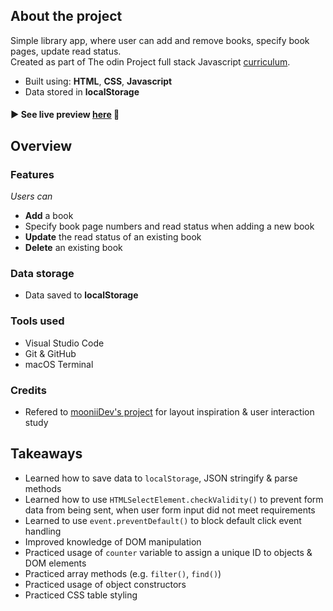 ## About the project
Simple library app, where user can add and remove books, specify book pages, update read status.
<br>Created as part of The odin Project full stack Javascript <a href="https://www.theodinproject.com/lessons/javascript-library">curriculum</a>.
- Built using: **HTML**, **CSS**, **Javascript**
- Data stored in **localStorage**

#### ► See live preview <a href="">here</a> 👀


## Overview
### Features
_Users can_
- **Add** a book
- Specify book page numbers and read status when adding a new book
- **Update** the read status of an existing book
- **Delete** an existing book

### Data storage
- Data saved to **localStorage**

### Tools used
- Visual Studio Code
- Git & GitHub
- macOS Terminal

### Credits
- Refered to <a href="https://github.com/mooniiDev/library">mooniiDev's project</a> for layout inspiration & user interaction study


## Takeaways
- Learned how to save data to `localStorage`, JSON stringify & parse methods
- Learned how to use `HTMLSelectElement.checkValidity()` to prevent form data from being sent, when user form input did not meet requirements
- Learned to use `event.preventDefault()` to block default click event handling
- Improved knowledge of DOM manipulation
- Practiced usage of `counter` variable to assign a unique ID to objects & DOM elements
- Practiced array methods (e.g. `filter()`, `find()`)
- Practiced usage of object constructors
- Practiced CSS table styling



